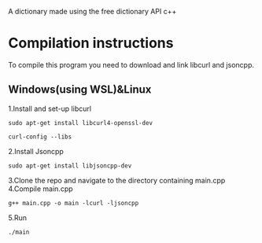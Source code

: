 A dictionary made using the free dictionary API c++

# Compilation instructions
To compile this program you need to download and link libcurl and jsoncpp.  
## Windows(using WSL)&Linux
1.Install and set-up libcurl  
```
sudo apt-get install libcurl4-openssl-dev
```
```
curl-config --libs
```
2.Install Jsoncpp  
```
sudo apt-get install libjsoncpp-dev
```
3.Clone the repo and navigate to the directory containing main.cpp
4.Compile main.cpp
```
g++ main.cpp -o main -lcurl -ljsoncpp
```
5.Run
```
./main
```
